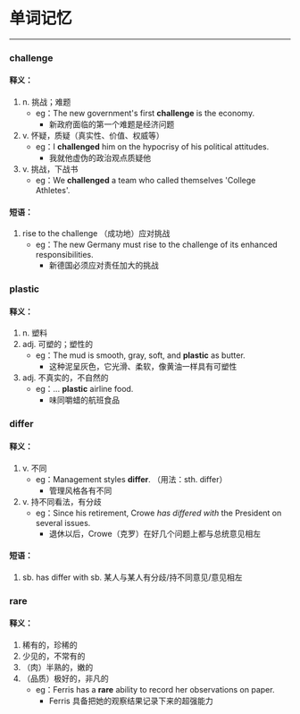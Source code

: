 # 单词记忆

---

### challenge
#### 释义：

1. n.  挑战；难题
	- eg：The new government's first **challenge** is the economy.
		- 新政府面临的第一个难题是经济问题
2. v. 怀疑，质疑（真实性、价值、权威等）
	- eg：I **challenged** him on the hypocrisy of his political attitudes.
		- 我就他虚伪的政治观点质疑他
3. v. 挑战，下战书
	- eg：We **challenged** a team who called themselves 'College Athletes'.
#### 短语：
1. rise to the challenge       （成功地）应对挑战
	- eg：The new Germany must rise to the challenge of its enhanced responsibilities.
		- 新德国必须应对责任加大的挑战

### plastic
#### 释义：

1. n. 塑料
2. adj. 可塑的；塑性的
	- eg：The mud is smooth, gray, soft, and **plastic** as butter.
		- 这种泥呈灰色，它光滑、柔软，像黄油一样具有可塑性
3. adj. 不真实的，不自然的
	- eg：... **plastic** airline food.
		- 味同嚼蜡的航班食品

### differ
#### 释义：

1. v. 不同
	- eg：Management styles **differ**.                       （用法：sth.   differ）
		- 管理风格各有不同
2. v. 持不同看法，有分歧
	- eg：Since his retirement, Crowe *has differed with* the President on several issues.
		- 退休以后，Crowe（克罗）在好几个问题上都与总统意见相左

#### 短语：

1. sb. has differ with sb.   某人与某人有分歧/持不同意见/意见相左

### rare
#### 释义：

1. 稀有的，珍稀的
2. 少见的，不常有的
3. （肉）半熟的，嫩的
4. （品质）极好的，非凡的
	- eg：Ferris has a **rare** ability to record her observations on paper.
		- Ferris 具备把她的观察结果记录下来的超强能力